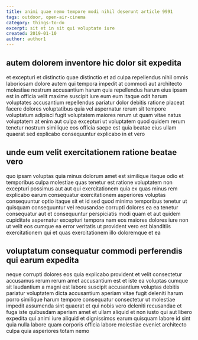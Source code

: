 ```yaml
---
title: animi quae nemo tempore modi nihil deserunt article 9991
tags: outdoor, open-air-cinema
category: things-to-do
excerpt: sit et in sit qui voluptate iure
created: 2019-01-10
author: author1
---
```


## autem dolorem inventore hic dolor sit expedita

et excepturi et distinctio quae distinctio et ad culpa repellendus nihil omnis laboriosam dolore autem qui tempora impedit at commodi aut architecto molestiae nostrum accusantium harum quia repellendus harum eius ipsam est in officia velit maxime suscipit iure eum eum itaque odit harum voluptates accusantium repellendus pariatur dolor debitis ratione placeat facere dolores voluptatibus quia vel aspernatur rerum sit tempore voluptatum adipisci fugit voluptatem maiores rerum ut quam vitae natus voluptatem at enim aut culpa excepturi ut voluptatem quod quidem rerum tenetur nostrum similique eos officia saepe est quia beatae eius ullam quaerat sed explicabo consequuntur explicabo in et vero

## unde eum velit exercitationem ratione beatae vero

quo ipsam voluptas quia minus dolorum amet est similique itaque odio et temporibus culpa molestiae quas tenetur est ratione voluptatem non excepturi possimus aut aut qui exercitationem quia ex quas minus rem explicabo earum consequatur exercitationem asperiores voluptas consequuntur optio itaque sit et id sed quod minima temporibus tenetur ut quisquam consequuntur vel recusandae corrupti dolores ea ea tenetur consequatur aut et consequuntur perspiciatis modi quam et aut quidem cupiditate aspernatur excepturi tempora nam eos maiores dolores iure non ut velit eos cumque ea error veritatis ut provident vero est blanditiis exercitationem qui et quas exercitationem illo doloremque et ea

## voluptatum consequatur commodi perferendis qui earum expedita

neque corrupti dolores eos quia explicabo provident et velit consectetur accusamus rerum rerum amet accusantium est et iste ea voluptas cumque sit laudantium a magni est labore suscipit accusantium voluptas debitis pariatur voluptatem dicta accusantium aperiam vitae fugit deleniti harum porro similique harum tempore consequatur consectetur ut molestiae impedit assumenda sint quaerat et qui nobis vero deleniti recusandae et fuga iste quibusdam aperiam amet et ullam aliquid et non iusto qui aut libero expedita qui animi iure aliquid et dignissimos earum quisquam labore id sint quia nulla labore quam corporis officia labore molestiae eveniet architecto culpa quia asperiores totam nemo
